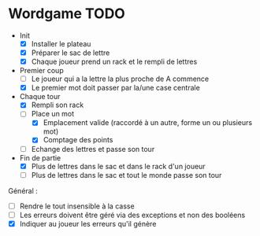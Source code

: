 # Wordgame TODO

- Init
	- [X] Installer le plateau
	- [X] Préparer le sac de lettre
	- [X] Chaque joueur prend un rack et le rempli de lettres
- Premier coup
	- [ ] Le joueur qui a la lettre la plus proche de A commence
	- [X] Le premier mot doit passer par la/une case centrale
- Chaque tour
	- [X] Rempli son rack
	- [ ] Place un mot
		- [X] Emplacement valide (raccordé à un autre, forme un ou plusieurs mot)
		- [X] Comptage des points
	- [ ] Echange des lettres et passe son tour
- Fin de partie
	- [X] Plus de lettres dans le sac et dans le rack d'un joueur
	- [ ] Plus de lettres dans le sac et tout le monde passe son tour

Général :

- [ ] Rendre le tout insensible à la casse
- [ ] Les erreurs doivent être géré via des exceptions et non des booléens
- [X] Indiquer au joueur les erreurs qu'il génère
